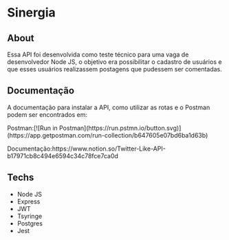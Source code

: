 # Sinergia
<h2>About</h2>
<p>Essa API foi desenvolvida como teste técnico para uma vaga de desenvolvedor Node JS,
   o objetivo era possibilitar o cadastro de usuários e que esses usuários
    realizassem postagens que pudessem ser comentadas.</p>
<h2>Documentação</h2>
<p>A documentação para instalar a API, como utilizar as rotas e o Postman podem ser encontrados em:</p>
<p>Postman:[![Run in Postman](https://run.pstmn.io/button.svg)](https://app.getpostman.com/run-collection/b647605e07bd6ba1d63b) </p>
<p>Documentação:https://www.notion.so/Twitter-Like-API-b17971cb8c494e6594c34c78fce7ca0d </p>
<h2>Techs</h2>
<ul>
  <li>Node JS</li>
  <li>Express</li>
  <li>JWT</li>
  <li>Tsyringe</li>
  <li>Postgres</li>
  <li>Jest</li>
  </ul>
